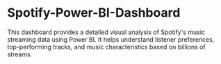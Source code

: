# Spotify-Power-BI-Dashboard
This dashboard provides a detailed visual analysis of Spotify's music streaming data using Power BI. It helps understand listener preferences, top-performing tracks, and music characteristics based on billions of streams.
